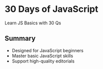 # 30 Days of JavaScript

Learn JS Basics with 30 Qs

## Summary

- Designed for JavaScript beginners
- Master basic JavaScript skills
- Support high-quality editorials
